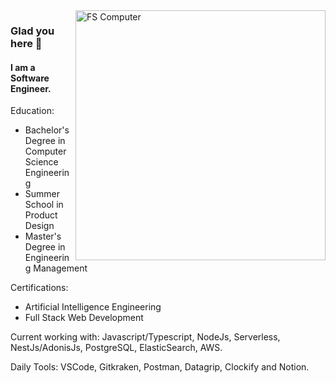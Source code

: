 <img src="https://raw.githubusercontent.com/MicaelliMedeiros/micaellimedeiros/master/image/computer-illustration.png" min-width="400px" max-width="400px" width="400px" align="right" alt="FS Computer">

### Glad you here 👋


#### I am a Software Engineer.

Education:
- Bachelor's Degree in Computer Science Engineering
- Summer School in Product Design
- Master's Degree in Engineering Management

Certifications:
- Artificial Intelligence Engineering
- Full Stack Web Development
	
Current working with: 
Javascript/Typescript, NodeJs, Serverless, NestJs/AdonisJs, PostgreSQL, ElasticSearch, AWS.

Daily Tools: 
VSCode, Gitkraken, Postman, Datagrip, Clockify and Notion.

